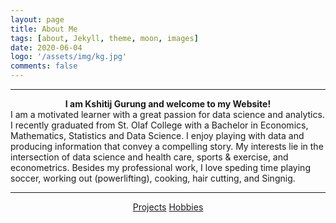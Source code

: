 ```yaml
---
layout: page
title: About Me
tags: [about, Jekyll, theme, moon, images]
date: 2020-06-04
logo: '/assets/img/kg.jpg'
comments: false
---
```

<hr/>
<strong> <center> I am Kshitij Gurung and welcome to my Website!</center></strong> 
I am a motivated learner with a great passion for data science and analytics. I recently graduated from St. Olaf College with a Bachelor in Economics, Mathematics, Statistics and Data Science. I enjoy playing with data and producing information that convey a compelling story. My interests lie in the intersection of data science and health care, sports & exercise, and econometrics.  
Besides my professional work, I love speding time playing soccer, working out (powerlifting), cooking, hair cutting, and Singnig. 

<hr/>
<center>
    <div class="btn-group">
        <a href="https://gurungkshitij.github.io//posts/" class="btn btn-success">Projects</a>
        <a href="https://gurungkshitij.github.io/projects/" class="btn btn-info"> Hobbies</a>
    </div>
</center>
